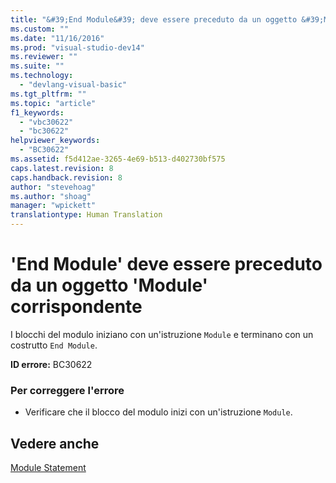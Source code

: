 ```yaml
---
title: "&#39;End Module&#39; deve essere preceduto da un oggetto &#39;Module&#39; corrispondente | Microsoft Docs"
ms.custom: ""
ms.date: "11/16/2016"
ms.prod: "visual-studio-dev14"
ms.reviewer: ""
ms.suite: ""
ms.technology: 
  - "devlang-visual-basic"
ms.tgt_pltfrm: ""
ms.topic: "article"
f1_keywords: 
  - "vbc30622"
  - "bc30622"
helpviewer_keywords: 
  - "BC30622"
ms.assetid: f5d412ae-3265-4e69-b513-d402730bf575
caps.latest.revision: 8
caps.handback.revision: 8
author: "stevehoag"
ms.author: "shoag"
manager: "wpickett"
translationtype: Human Translation
---
```

# &#39;End Module&#39; deve essere preceduto da un oggetto &#39;Module&#39; corrispondente
I blocchi del modulo iniziano con un'istruzione `Module` e terminano con un costrutto `End Module`.  
  
 **ID errore:** BC30622  
  
### Per correggere l'errore  
  
-   Verificare che il blocco del modulo inizi con un'istruzione `Module`.  
  
## Vedere anche  
 [Module Statement](../../visual-basic/language-reference/statements/module-statement.md)